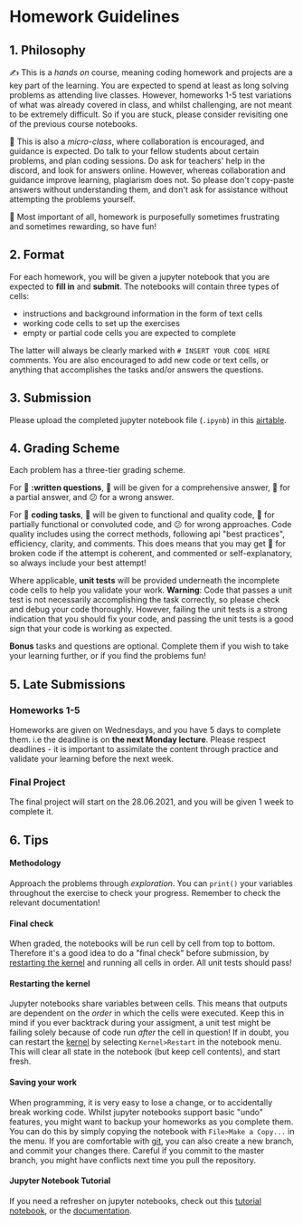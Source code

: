 

# Homework Guidelines

## 1. Philosophy

:writing_hand: This is a _hands on_ course, meaning coding homework and projects are a key part of the learning. You are expected to spend at least as long solving problems as attending live classes. However, homeworks 1-5 test variations of what was already covered in class, and whilst challenging, are not meant to be extremely difficult. So if you are stuck, please consider revisiting one of the previous course notebooks.


:handshake: This is also a _micro-class_, where collaboration is encouraged, and guidance is expected. Do talk to your fellow students about certain problems, and plan coding sessions. Do ask for teachers' help in the discord, and look for answers online. However, whereas collaboration and guidance improve learning, plagiarism does not. So please don't copy-paste answers without understanding them, and don't ask for assistance without attempting the problems yourself.

:tada: Most important of all, homework is purposefully sometimes frustrating and sometimes rewarding, so have fun!


## 2. Format

For each homework, you will be given a jupyter notebook that you are expected to **fill in** and **submit**. The notebooks will contain three types of cells:  

* instructions and background information in the form of text cells
* working code cells to set up the exercises
* empty or partial code cells you are expected to complete 

The latter will always be clearly marked with `# INSERT YOUR CODE HERE` comments. You are also encouraged to add new code or text cells, or anything that accomplishes the tasks and/or answers the questions. 

## 3. Submission

Please upload the completed jupyter notebook file (`.ipynb`) in this [airtable](https://airtable.com/shri5saP3xxEDtrHQ).

## 4. Grading Scheme


Each problem has a three-tier grading scheme.

For :brain: **:written questions**, :star_struck: will be given for a comprehensive answer, :slightly_smiling_face: for a partial answer, and :confused: for a wrong answer.  

For :muscle: **coding tasks**, :star_struck: will be given to functional and quality code, :slightly_smiling_face: for partially functional or convoluted code, and :confused: for wrong approaches. Code quality includes using the correct methods, following api "best practices", efficiency, clarity, and comments. This does means that you may get :slightly_smiling_face: for broken code if the attempt is coherent, and commented or self-explanatory, so always include your best attempt!

Where applicable, **unit tests** will be provided underneath the incomplete code cells to help you validate your work. **Warning**: Code that passes a unit test is not necessarily accomplishing the task correctly, so please check and debug your code thoroughly. However, failing the unit tests is a strong indication that you should fix your code, and passing the unit tests is a good sign that your code is working as expected.

**Bonus** tasks and questions are optional. Complete them if you wish to take your learning further, or if you find the problems fun!

## 5. Late Submissions

### Homeworks 1-5

Homeworks are given on Wednesdays, and you have 5 days to complete them. i.e the deadline is on **the next Monday lecture**. Please respect deadlines - it is important to assimilate the content through practice and validate your learning before the next week. 

### Final Project

The final project will start on the 28.06.2021, and you will be given 1 week to complete it.

## 6. Tips

#### Methodology

Approach the problems through _exploration_. You can `print()` your variables throughout the exercise to check your progress. Remember to check the relevant documentation!

#### Final check

When graded, the notebooks will be run cell by cell from top to bottom. Therefore it's a good idea to do a "final check" before submission, by [restarting the kernel](#Restarting-the-kernel) and running all cells in order. All unit tests should pass! 

#### Restarting the kernel

Jupyter notebooks share variables between cells. This means that outputs are dependent on the _order_ in which the cells were executed. Keep this in mind if you ever backtrack during your assigment, a unit test might be failing solely because of code run _after_ the cell in question! If in doubt, you can restart the [kernel](https://jupyter-notebook-beginner-guide.readthedocs.io/en/latest/what_is_jupyter.html#kernel) by selecting `Kernel>Restart` in the notebook menu. This will clear all state in the notebook (but keep cell contents), and start fresh.

#### Saving your work

When programming, it is very easy to lose a change, or to accidentally break working code. Whilst jupyter notebooks support basic "undo" features, you might want to backup your homeworks as you complete them. You can do this by simply copying the notebook with `File>Make a Copy...` in the menu. If you are comfortable with [git](https://git-scm.com/), you can also create a new branch, and commit your changes there. Careful if you commit to the master branch, you might have conflicts next time you pull the repository.


#### Jupyter Notebook Tutorial

If you need a refresher on jupyter notebooks, check out this [tutorial notebook](https://mybinder.org/v2/gh/ipython/ipython-in-depth/master?filepath=binder/Index.ipynb), or the [documentation](https://jupyter-notebook.readthedocs.io/en/stable/examples/Notebook/Notebook%20Basics.html).
